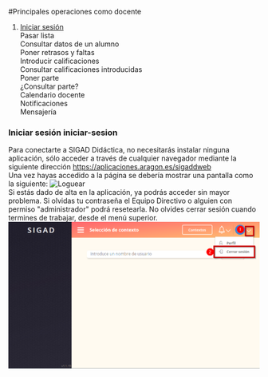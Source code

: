 #Principales operaciones como docente

1. [Iniciar sesión](#iniciar-sesion)  
Pasar lista    
Consultar datos de un alumno  
Poner retrasos y faltas  
Introducir calificaciones  
Consultar calificaciones introducidas  
Poner parte  
¿Consultar parte?  
Calendario docente  
Notificaciones  
Mensajería  

### Iniciar sesión <a>iniciar-sesion</a>
Para conectarte a SIGAD Didáctica, no necesitarás instalar ninguna aplicación, sólo acceder a través de cualquier navegador mediante la siguiente dirección <https://aplicaciones.aragon.es/sigaddweb>  
Una vez hayas accedido a la página se debería mostrar una pantalla como la siguiente: 
![Loguear](https://raw.githubusercontent.com/catedu/curso-basico-sigad/master/img/didactica/docente/abrir_cerrar/loguear.png)  
Si estás dado de alta en la aplicación, ya podrás acceder sin mayor problema. Si olvidas tu contraseña el Equipo Directivo o alguien con permiso "administrador" podrá resetearla.
No olvides cerrar sesión cuando termines de trabajar, desde el menú superior.
![Cerrar](https://raw.githubusercontent.com/catedu/curso-basico-sigad/master/img/didactica/docente/abrir_cerrar/cierre_sesion.png) 